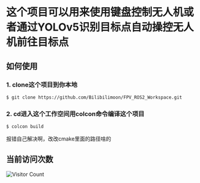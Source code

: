 # 这个项目可以用来使用键盘控制无人机或者通过YOLOv5识别目标点自动操控无人机前往目标点



## 如何使用

### 1. clone这个项目到你本地
```bash
$ git clone https://github.com/Bilibilimoon/FPV_ROS2_Workspace.git
```
### 2. cd进入这个工作空间用colcon命令编译这个项目
```bash
$ colcon build
```
报错自己解决啊，改改cmake里面的路径啥的


## 当前访问次数
![Visitor Count](https://profile-counter.glitch.me/Bilibilimoon/count.svg)
